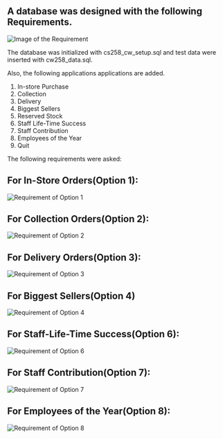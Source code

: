 ## A database was designed with the following Requirements.

![Image of the Requirement](https://github.com/mofanelam/University_Projects/blob/master/Database/Images/SQL_Initialize_requirements.png)


The database was initialized with cs258_cw_setup.sql and test data were inserted with cw258_data.sql.


Also, the following applications applications are added.

1. In-store Purchase
2. Collection
3. Delivery
4. Biggest Sellers
5. Reserved Stock
6. Staff Life-Time Success
7. Staff Contribution
8. Employees of the Year
0. Quit

The following requirements were asked:

## **For In-Store Orders(Option 1):**
![Requirement of Option 1](https://github.com/mofanelam/University_Projects/blob/master/Database/Images/Option_1.png)

## For Collection Orders(Option 2):
![Requirement of Option 2](https://github.com/mofanelam/University_Projects/blob/master/Database/Images/Option_2.png)

## For Delivery Orders(Option 3):
![Requirement of Option 3](https://github.com/mofanelam/University_Projects/blob/master/Database/Images/Option_3.png)

## For Biggest Sellers(Option 4)
![Requirement of Option 4](https://github.com/mofanelam/University_Projects/blob/master/Database/Images/Option_4.png)

## For Staff-Life-Time Success(Option 6):
![Requirement of Option 6](https://github.com/mofanelam/University_Projects/blob/master/Database/Images/Option_6.png)

## For Staff Contribution(Option 7):
![Requirement of Option 7](https://github.com/mofanelam/University_Projects/blob/master/Database/Images/Option_7.png)

## For Employees of the Year(Option 8):
![Requirement of Option 8](https://github.com/mofanelam/University_Projects/blob/master/Database/Images/Option_8.png)
